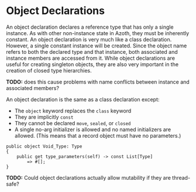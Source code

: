 # Object Declarations

An object declaration declares a reference type that has only a single instance. As with other
non-instance state in Azoth, they must be inherently constant. An object declaration is very much
like a class declaration. However, a single constant instance will be created. Since the object name
refers to both the declared type and that instance, both associated and instance members are
accessed from it. While object declarations are useful for creating singleton objects, they are also
very important in the creation of closed type hierarchies.

**TODO:** does this cause problems with name conflicts between instance and associated members?

An object declaration is the same as a class declaration except:

* The `object` keyword replaces the `class` keyword
* They are implicitly `const`
* They cannot be declared `move`, `sealed`, or `closed`
* A single no-arg initializer is allowed and no named initializers are allowed. (This means that a
  record object must have no parameters.)

```azoth
public object Void_Type: Type
{
    public get type_parameters(self) -> const List[Type]
        => #[];
}
```

**TODO:** Could object declarations actually allow mutability if they are thread-safe?
